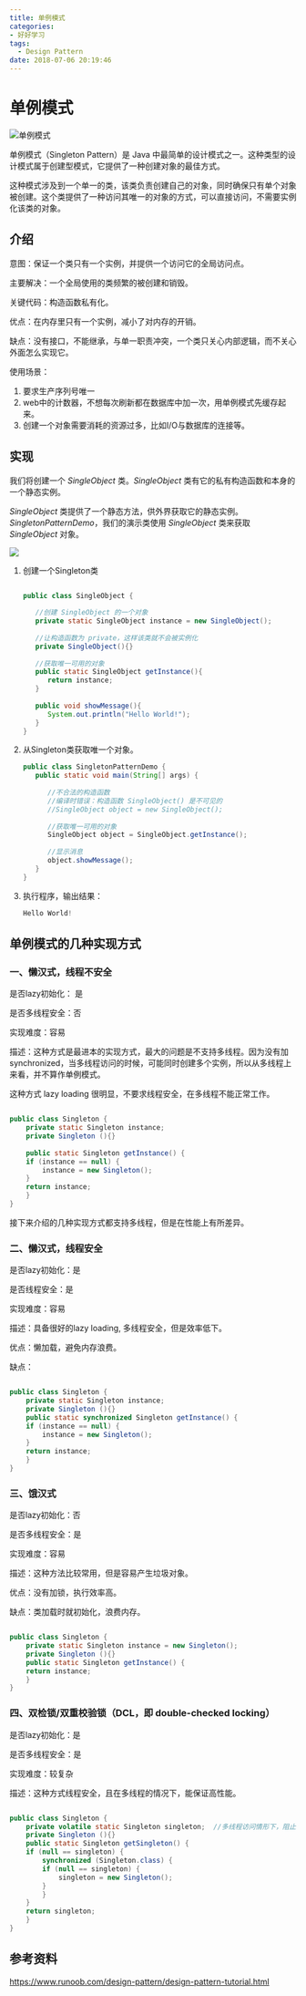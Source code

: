 ```yaml
---
title: 单例模式
categories:
- 好好学习
tags:
  - Design Pattern
date: 2018-07-06 20:19:46
---
```


# 单例模式

![单例模式](https://i.loli.net/2018/10/13/5bc15fd836737.png)

单例模式（Singleton Pattern）是 Java 中最简单的设计模式之一。这种类型的设计模式属于创建型模式，它提供了一种创建对象的最佳方式。
<!-- more -->

这种模式涉及到一个单一的类，该类负责创建自己的对象，同时确保只有单个对象被创建。这个类提供了一种访问其唯一的对象的方式，可以直接访问，不需要实例化该类的对象。

## 介绍

意图：保证一个类只有一个实例，并提供一个访问它的全局访问点。

主要解决：一个全局使用的类频繁的被创建和销毁。

关键代码：构造函数私有化。

优点：在内存里只有一个实例，减小了对内存的开销。

缺点：没有接口，不能继承，与单一职责冲突，一个类只关心内部逻辑，而不关心外面怎么实现它。

使用场景：

1. 要求生产序列号唯一
2. web中的计数器，不想每次刷新都在数据库中加一次，用单例模式先缓存起来。
3. 创建一个对象需要消耗的资源过多，比如I/O与数据库的连接等。

## 实现

我们将创建一个 *SingleObject* 类。*SingleObject* 类有它的私有构造函数和本身的一个静态实例。 

*SingleObject* 类提供了一个静态方法，供外界获取它的静态实例。*SingletonPatternDemo*，我们的演示类使用 *SingleObject* 类来获取 *SingleObject* 对象。

![](http://www.runoob.com/wp-content/uploads/2014/08/singleton_pattern_uml_diagram.jpg)

1. 创建一个Singleton类

   ```java
   
   public class SingleObject {
    
      //创建 SingleObject 的一个对象
      private static SingleObject instance = new SingleObject();
    
      //让构造函数为 private，这样该类就不会被实例化
      private SingleObject(){}
    
      //获取唯一可用的对象
      public static SingleObject getInstance(){
         return instance;
      }
    
      public void showMessage(){
         System.out.println("Hello World!");
      }
   }
   
   ```

2. 从Singleton类获取唯一个对象。

   ```java
   public class SingletonPatternDemo {
      public static void main(String[] args) {
    
         //不合法的构造函数
         //编译时错误：构造函数 SingleObject() 是不可见的
         //SingleObject object = new SingleObject();
    
         //获取唯一可用的对象
         SingleObject object = SingleObject.getInstance();
    
         //显示消息
         object.showMessage();
      }
   }
   
   ```

3. 执行程序，输出结果：

   ```java
   Hello World!
   ```

## 单例模式的几种实现方式

### 一、懒汉式，线程不安全

是否lazy初始化： 是

是否多线程安全：否

实现难度：容易

描述：这种方式是最进本的实现方式，最大的问题是不支持多线程。因为没有加synchronized，当多线程访问的时候，可能同时创建多个实例，所以从多线程上来看，并不算作单例模式。

这种方式 lazy loading 很明显，不要求线程安全，在多线程不能正常工作。

```java

public class Singleton {  
    private static Singleton instance;  
    private Singleton (){}  
  
    public static Singleton getInstance() {  
    if (instance == null) {  
        instance = new Singleton();  
    }  
    return instance;  
    }  
}

```

接下来介绍的几种实现方式都支持多线程，但是在性能上有所差异。

### 二、懒汉式，线程安全

是否lazy初始化：是

是否线程安全：是

实现难度：容易

描述：具备很好的lazy loading, 多线程安全，但是效率低下。

优点：懒加载，避免内存浪费。

缺点：

```java

public class Singleton {  
    private static Singleton instance;  
    private Singleton (){}  
    public static synchronized Singleton getInstance() {  
    if (instance == null) {  
        instance = new Singleton();  
    }  
    return instance;  
    }  
}
```

### 三、饿汉式

是否lazy初始化：否

是否多线程安全：是

实现难度：容易

描述：这种方法比较常用，但是容易产生垃圾对象。

优点：没有加锁，执行效率高。

缺点：类加载时就初始化，浪费内存。

```java

public class Singleton {  
    private static Singleton instance = new Singleton();  
    private Singleton (){}  
    public static Singleton getInstance() {  
    return instance;  
    }  
}

```



### 四、双检锁/双重校验锁（DCL，即 double-checked locking）

是否lazy初始化：是

是否多线程安全：是

实现难度：较复杂

描述：这种方式线程安全，且在多线程的情况下，能保证高性能。

```java

public class Singleton {  
    private volatile static Singleton singleton;  //多线程访问情形下，阻止编译器自动优化。
    private Singleton (){}  
    public static Singleton getSingleton() {  
    if (null == singleton) {  
        synchronized (Singleton.class) {  
        if (null == singleton) {  
            singleton = new Singleton();  
        }  
        }  
    }  
    return singleton;  
    }  
}

```

## 参考资料

https://www.runoob.com/design-pattern/design-pattern-tutorial.html



